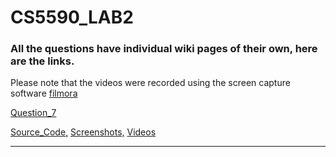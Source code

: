 # CS5590_LAB2

### All the questions have individual wiki pages of their own, here are the links.


Please note that the videos were recorded using the screen capture software [filmora](https://filmora.wondershare.com/screen-recorder/best-open-source-screen-recorders.html)

[Question_7](https://github.com/vikramabrol/CS5590_Lab2/wiki/Question_7)

[Source_Code,](https://github.com/vikramabrol/CS5590_LAB2/blob/master/Source%20code/Question_7.py)
[Screenshots,](https://github.com/vikramabrol/CS5590_LAB2/tree/master/Screenshots/Question_7)
[Videos](https://github.com/vikramabrol/CS5590_LAB2/tree/master/Videos)
***
